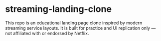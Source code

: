 # streaming-landing-clone
This repo is an educational landing page clone inspired by modern streaming service layouts. It is built for practice and UI replication only — not affiliated with or endorsed by Netflix.
